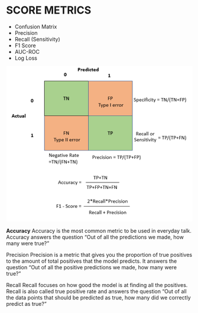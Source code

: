 # SCORE METRICS
- Confusion Matrix
- Precision
- Recall (Sensitivity)
- F1 Score
- AUC-ROC
- Log Loss


![iMG](https://github.com/RAJGUPTA28/QuickNLP-TextInspect/blob/main/Evaluation/score.png)


**Accuracy**
Accuracy is the most common metric to be used in everyday talk. Accuracy answers the question “Out of all the predictions we made, how many were true?”

Precision 
Precision is a metric that gives you the proportion of true positives to the amount of total positives that the model predicts. It answers the question “Out of all the positive predictions we made, how many were true?”


Recall 
Recall  focuses on how good the model is at finding all the positives. Recall is also called true positive rate and answers the question “Out of all the data points that should be predicted as true, how many did we correctly predict as true?”
